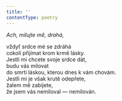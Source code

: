 ```yaml
---
title: ''
contentType: poetry
---
```


<section>

_Ach, milujte mě, drahá,_

vždyť srdce mé se zdráhá  
cokoli přijímat krom krmě lásky.  
Jestli mi chcete svoje srdce dát,  
budu vás milovat  
do smrti láskou, kterou dnes k vám chovám.  
Jestli mi je však krutě odepřete,  
žalem mě zabijete,  
že jsem vás nemiloval — nemilován.

</section>
